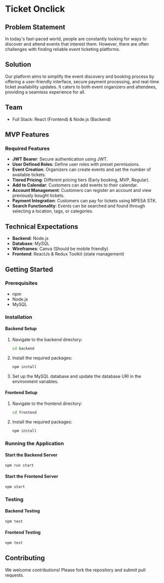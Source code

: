 

# Ticket Onclick

## Problem Statement
In today's fast-paced world, people are constantly looking for ways to discover and attend events that interest them. However, there are often challenges with finding reliable event ticketing platforms.

## Solution
Our platform aims to simplify the event discovery and booking process by offering a user-friendly interface, secure payment processing, and real-time ticket availability updates. It caters to both event organizers and attendees, providing a seamless experience for all.

## Team
- Full Stack: React (Frontend) & Node.js (Backend)

## MVP Features
### Required Features
- **JWT Bearer**: Secure authentication using JWT.
- **User Defined Roles**: Define user roles with preset permissions.
- **Event Creation**: Organizers can create events and set the number of available tickets.
- **Tiered Pricing**: Different pricing tiers (Early booking, MVP, Regular).
- **Add to Calendar**: Customers can add events to their calendar.
- **Account Management**: Customers can register an account and view previously bought tickets.
- **Payment Integration**: Customers can pay for tickets using MPESA STK.
- **Search Functionality**: Events can be searched and found through selecting a location, tags, or categories.

## Technical Expectations
- **Backend**: Node.js
- **Database**: MySQL
- **Wireframes**: Canva (Should be mobile friendly)
- **Frontend**: ReactJs & Redux Toolkit (state management)

## Getting Started
### Prerequisites
- npm
- Node.js
- MySQL

### Installation
#### Backend Setup
1. Navigate to the backend directory:
    ```sh
    cd backend
    ```
2. Install the required packages:
    ```sh
    npm install
    ```
3. Set up the MySQL database and update the database URI in the environment variables.

#### Frontend Setup
1. Navigate to the frontend directory:
    ```sh
    cd frontend
    ```
2. Install the required packages:
    ```sh
    npm install
    ```

### Running the Application
#### Start the Backend Server
```sh
npm run start
```

#### Start the Frontend Server
```sh
npm start
```

### Testing
#### Backend Testing
```sh
npm test
```

#### Frontend Testing
```sh
npm test
```

## Contributing
We welcome contributions! Please fork the repository and submit pull requests.


